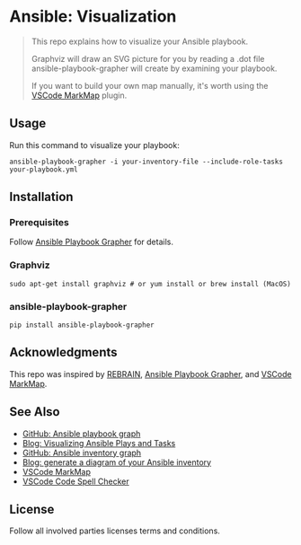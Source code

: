 # Ansible: Visualization

> This repo explains how to visualize your Ansible playbook.  
>
> Graphviz will draw an SVG picture for you by reading a .dot file ansible-playbook-grapher will create by examining your playbook.  
>
> If you want to build your own map manually, it's worth using the [VSCode MarkMap](https://markmap.js.org/) plugin.

## Usage  
Run this command to visualize your playbook:
```shell
ansible-playbook-grapher -i your-inventory-file --include-role-tasks your-playbook.yml
```
## Installation  
### Prerequisites
Follow [Ansible Playbook Grapher](https://github.com/haidaraM/ansible-playbook-grapher) for details. 
### Graphviz  
```shell
sudo apt-get install graphviz # or yum install or brew install (MacOS)
```
### ansible-playbook-grapher
```shell
pip install ansible-playbook-grapher
```
## Acknowledgments

This repo was inspired by [REBRAIN](https://rebrainme.com), [Ansible Playbook Grapher](https://github.com/haidaraM/ansible-playbook-grapher), and [VSCode MarkMap](https://markmap.js.org/).

## See Also
- [GitHub: Ansible playbook graph](https://github.com/haidaraM/ansible-playbook-grapher)
- [Blog: Visualizing Ansible Plays and Tasks](https://blog.networktocode.com/post/visualizing-ansible-plays-and-tasks/)
- [GitHub: Ansible inventory graph](https://github.com/willthames/ansible-inventory-grapher)
- [Blog: generate a diagram of your Ansible inventory](https://univers-libre.net/posts/ansible-infrastructure-diagram.html)
- [VSCode MarkMap](https://markmap.js.org/)
- [VSCode Code Spell Checker](https://marketplace.visualstudio.com/items?itemName=streetsidesoftware.code-spell-checker)

## License
Follow all involved parties licenses terms and conditions.